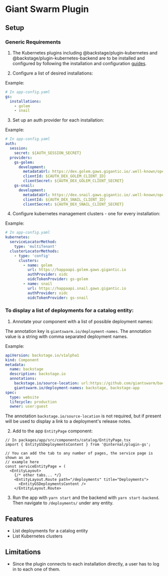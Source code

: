 # Giant Swarm Plugin

## Setup

### Generic Requirements

1. The Kubernetes plugins including @backstage/plugin-kubernetes and @backstage/plugin-kubernetes-backend are to be installed and configured by following the installation and configuration [guides](https://backstage.io/docs/features/kubernetes/installation/#adding-the-kubernetes-frontend-plugin).

2. Configure a list of desired installations:

Example:

```yaml
# In app-config.yaml
gs:
  installations:
    - golem
    - snail
```

3. Set up an auth provider for each installation:

Example:

```yaml
# In app-config.yaml
auth:
  session:
    secret: ${AUTH_SESSION_SECRET}
  providers:
    gs-golem:
      development:
        metadataUrl: https://dex.golem.gaws.gigantic.io/.well-known/openid-configuration
        clientId: ${AUTH_DEX_GOLEM_CLIENT_ID}
        clientSecret: ${AUTH_DEX_GOLEM_CLIENT_SECRET}
    gs-snail:
      development:
        metadataUrl: https://dex.snail.gaws.gigantic.io/.well-known/openid-configuration
        clientId: ${AUTH_DEX_SNAIL_CLIENT_ID}
        clientSecret: ${AUTH_DEX_SNAIL_CLIENT_SECRET}
```

4. Configure kubernetes management clusters - one for every installation:

Example:

```yaml
# In app-config.yaml
kubernetes:
  serviceLocatorMethod:
    type: 'multiTenant'
  clusterLocatorMethods:
    - type: 'config'
      clusters:
        - name: golem
          url: https://happaapi.golem.gaws.gigantic.io
          authProvider: oidc
          oidcTokenProvider: gs-golem
        - name: snail
          url: https://happaapi.snail.gaws.gigantic.io
          authProvider: oidc
          oidcTokenProvider: gs-snail
```

### To display a list of deployments for a catalog entity:

1. Annotate your component with a list of possible deployment names:

The annotation key is `giantswarm.io/deployment-names`.
The annotation value is a string with comma separated deployment names.

Example:

```yaml
apiVersion: backstage.io/v1alpha1
kind: Component
metadata:
  name: backstage
  description: backstage.io
  annotations:
    backstage.io/source-location: url:https://github.com/giantswarm/backstage
    giantswarm.io/deployment-names: backstage, backstage-app
spec:
  type: website
  lifecycle: production
  owner: user:guest
```

The annotation `backstage.io/source-location` is not required, but if present will be
used to display a link to a deployment's release notes.

2. Add to the app `EntityPage` component:

```tsx
// In packages/app/src/components/catalog/EntityPage.tsx
import { EntityGSDeploymentsContent } from '@internal/plugin-gs';

// You can add the tab to any number of pages, the service page is shown as an
// example here
const serviceEntityPage = (
  <EntityLayout>
    {/* other tabs... */}
    <EntityLayout.Route path="/deployments" title="Deployments">
      <EntityGSDeploymentsContent />
    </EntityLayout.Route>
```

3. Run the app with `yarn start` and the backend with `yarn start-backend`.
   Then navigate to `/deployments/` under any entity.

## Features

- List deployments for a catalog entity
- List Kubernetes clusters

## Limitations

- Since the plugin connects to each installation directly, a user has to log in to each one of them.
